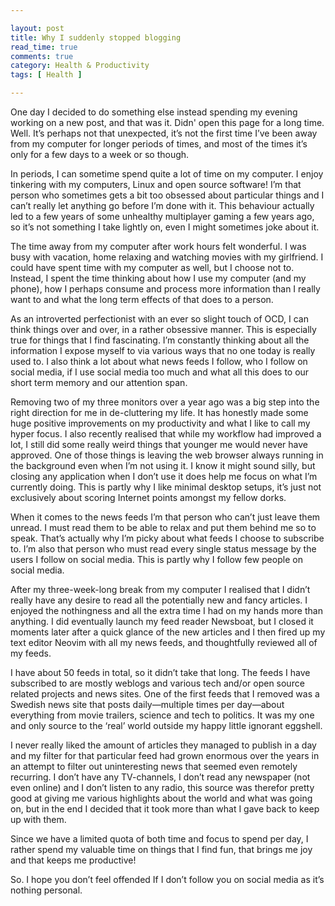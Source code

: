```yaml
---

layout: post
title: Why I suddenly stopped blogging
read_time: true
comments: true
category: Health & Productivity
tags: [ Health ]

---
```

One day I decided to do something else instead spending my evening working on a new post, and that was it. Didn' open this page for a long time. 
Well. It’s perhaps not that unexpected, it’s not the first time I’ve been away from my computer for longer periods of times, and most of the times it’s only for a few days 
to a week or so though.

In periods, I can sometime spend quite a lot of time on my computer. I enjoy tinkering with my computers, Linux and open source software! I’m that person who sometimes gets 
a bit too obsessed about particular things and I can’t really let anything go before I’m done with it. This behaviour actually led to a few years of some unhealthy multiplayer 
gaming a few years ago, so it’s not something I take lightly on, even I might sometimes joke about it.

The time away from my computer after work hours felt wonderful. I was busy with vacation, home relaxing and watching movies with my girlfriend. I could have spent time with my computer as well, but I choose not to. Instead, I spent the time thinking about how I use my computer (and my phone), how I perhaps consume and process more information than I really want to and what the long term effects of that does to a person.

As an introverted perfectionist with an ever so slight touch of OCD, I can think things over and over, in a rather obsessive manner. This is especially true for things that I find fascinating. I’m constantly thinking about all the information I expose myself to via various ways that no one today is really used to. I also think a lot about what news feeds I follow, who I follow on social media, if I use social media too much and what all this does to our short term memory and our attention span.

Removing two of my three monitors over a year ago was a big step into the right direction for me in de-cluttering my life. It has honestly made some huge positive improvements on my productivity and what I like to call my hyper focus. I also recently realised that while my workflow had improved a lot, I still did some really weird things that younger me would never have approved. One of those things is leaving the web browser always running in the background even when I’m not using it. I know it might sound silly, but closing any application when I don’t use it does help me focus on what I’m currently doing. This is partly why I like minimal desktop setups, it’s just not exclusively about scoring Internet points amongst my fellow dorks.

When it comes to the news feeds I’m that person who can’t just leave them unread. I must read them to be able to relax and put them behind me so to speak. That’s actually why I’m picky about what feeds I choose to subscribe to. I’m also that person who must read every single status message by the users I follow on social media. This is partly why I follow few people on social media.

After my three-week-long break from my computer I realised that I didn’t really have any desire to read all the potentially new and fancy articles. I enjoyed the nothingness and all the extra time I had on my hands more than anything. I did eventually launch my feed reader Newsboat, but I closed it moments later after a quick glance of the new articles and I then fired up my text editor Neovim with all my news feeds, and thoughtfully reviewed all of my feeds.

I have about 50 feeds in total, so it didn’t take that long. The feeds I have subscribed to are mostly weblogs and various tech and/or open source related projects and news sites. One of the first feeds that I removed was a Swedish news site that posts daily—multiple times per day—about everything from movie trailers, science and tech to politics. It was my one and only source to the ‘real’ world outside my happy little ignorant eggshell.

I never really liked the amount of articles they managed to publish in a day and my filter for that particular feed had grown enormous over the years in an attempt to filter out uninteresting news that seemed even remotely recurring. I don’t have any TV-channels, I don’t read any newspaper (not even online) and I don’t listen to any radio, this source was therefor pretty good at giving me various highlights about the world and what was going on, but in the end I decided that it took more than what I gave back to keep up with them.

Since we have a limited quota of both time and focus to spend per day, I rather spend my valuable time on things that I find fun, that brings me joy and that keeps me productive!

So. I hope you don’t feel offended If I don’t follow you on social media as it’s nothing personal.

